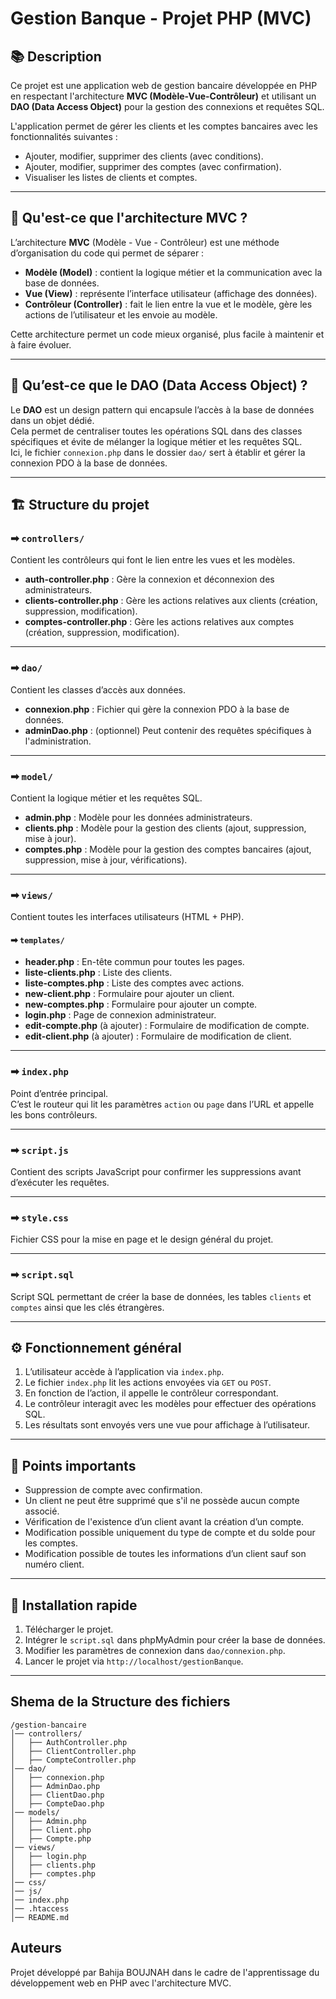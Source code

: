 # Gestion Banque - Projet PHP (MVC)

## 📚 Description
Ce projet est une application web de gestion bancaire développée en PHP en respectant l'architecture **MVC (Modèle-Vue-Contrôleur)** et utilisant un **DAO (Data Access Object)** pour la gestion des connexions et requêtes SQL.  

L'application permet de gérer les clients et les comptes bancaires avec les fonctionnalités suivantes :  
- Ajouter, modifier, supprimer des clients (avec conditions).
- Ajouter, modifier, supprimer des comptes (avec confirmation).
- Visualiser les listes de clients et comptes.

---

## 🧩 Qu'est-ce que l'architecture MVC ?
L’architecture **MVC** (Modèle - Vue - Contrôleur) est une méthode d’organisation du code qui permet de séparer :
- **Modèle (Model)** : contient la logique métier et la communication avec la base de données.
- **Vue (View)** : représente l’interface utilisateur (affichage des données).
- **Contrôleur (Controller)** : fait le lien entre la vue et le modèle, gère les actions de l’utilisateur et les envoie au modèle.

Cette architecture permet un code mieux organisé, plus facile à maintenir et à faire évoluer.

---

## 🔎 Qu’est-ce que le DAO (Data Access Object) ?
Le **DAO** est un design pattern qui encapsule l’accès à la base de données dans un objet dédié.  
Cela permet de centraliser toutes les opérations SQL dans des classes spécifiques et évite de mélanger la logique métier et les requêtes SQL.  
Ici, le fichier `connexion.php` dans le dossier `dao/` sert à établir et gérer la connexion PDO à la base de données.

---

## 🏗 Structure du projet

### ➡ `controllers/`
Contient les contrôleurs qui font le lien entre les vues et les modèles.  
- **auth-controller.php** : Gère la connexion et déconnexion des administrateurs.
- **clients-controller.php** : Gère les actions relatives aux clients (création, suppression, modification).
- **comptes-controller.php** : Gère les actions relatives aux comptes (création, suppression, modification).

---

### ➡ `dao/`
Contient les classes d’accès aux données.  
- **connexion.php** : Fichier qui gère la connexion PDO à la base de données.
- **adminDao.php** : (optionnel) Peut contenir des requêtes spécifiques à l'administration.

---

### ➡ `model/`
Contient la logique métier et les requêtes SQL.  
- **admin.php** : Modèle pour les données administrateurs.
- **clients.php** : Modèle pour la gestion des clients (ajout, suppression, mise à jour).
- **comptes.php** : Modèle pour la gestion des comptes bancaires (ajout, suppression, mise à jour, vérifications).

---

### ➡ `views/`
Contient toutes les interfaces utilisateurs (HTML + PHP).  
#### ➡ `templates/`
- **header.php** : En-tête commun pour toutes les pages.
- **liste-clients.php** : Liste des clients.
- **liste-comptes.php** : Liste des comptes avec actions.
- **new-client.php** : Formulaire pour ajouter un client.
- **new-comptes.php** : Formulaire pour ajouter un compte.
- **login.php** : Page de connexion administrateur.
- **edit-compte.php** (à ajouter) : Formulaire de modification de compte.
- **edit-client.php** (à ajouter) : Formulaire de modification de client.

---

### ➡ `index.php`
Point d’entrée principal.  
C’est le routeur qui lit les paramètres `action` ou `page` dans l’URL et appelle les bons contrôleurs.

---

### ➡ `script.js`
Contient des scripts JavaScript pour confirmer les suppressions avant d’exécuter les requêtes.

---

### ➡ `style.css`
Fichier CSS pour la mise en page et le design général du projet.

---

### ➡ `script.sql`
Script SQL permettant de créer la base de données, les tables `clients` et `comptes` ainsi que les clés étrangères.

---

## ⚙️ Fonctionnement général

1. L’utilisateur accède à l’application via `index.php`.
2. Le fichier `index.php` lit les actions envoyées via `GET` ou `POST`.
3. En fonction de l’action, il appelle le contrôleur correspondant.
4. Le contrôleur interagit avec les modèles pour effectuer des opérations SQL.
5. Les résultats sont envoyés vers une vue pour affichage à l’utilisateur.

---

## 🚨 Points importants
- Suppression de compte avec confirmation. 
- Un client ne peut être supprimé que s'il ne possède aucun compte associé.
- Vérification de l'existence d’un client avant la création d’un compte.
- Modification possible uniquement du type de compte et du solde pour les comptes.
- Modification possible de toutes les informations d’un client sauf son numéro client.

---



## 🚀 Installation rapide
1.  Télécharger le projet.
2. Intégrer le `script.sql` dans phpMyAdmin pour créer la base de données.
3. Modifier les paramètres de connexion dans `dao/connexion.php`.
4. Lancer le projet via `http://localhost/gestionBanque`.

---

## Shema de la Structure des fichiers
```
/gestion-bancaire
│── controllers/
│   ├── AuthController.php
│   ├── ClientController.php
│   ├── CompteController.php
│── dao/
│   ├── connexion.php
│   ├── AdminDao.php
│   ├── ClientDao.php
│   ├── CompteDao.php
│── models/
│   ├── Admin.php
│   ├── Client.php
│   ├── Compte.php
│── views/
│   ├── login.php
│   ├── clients.php
│   ├── comptes.php
│── css/
│── js/
│── index.php
│── .htaccess
│── README.md
```
## Auteurs
Projet développé par Bahija BOUJNAH dans le cadre de l'apprentissage du développement web en PHP avec l'architecture MVC.

